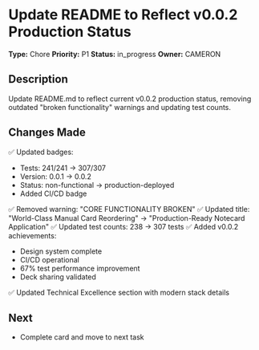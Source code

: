# Update README to Reflect v0.0.2 Production Status

**Type:** Chore
**Priority:** P1
**Status:** in_progress
**Owner:** CAMERON

## Description
Update README.md to reflect current v0.0.2 production status, removing outdated "broken functionality" warnings and updating test counts.

## Changes Made
✅ Updated badges:
- Tests: 241/241 → 307/307
- Version: 0.0.1 → 0.0.2
- Status: non-functional → production-deployed
- Added CI/CD badge

✅ Removed warning: "CORE FUNCTIONALITY BROKEN"
✅ Updated title: "World-Class Manual Card Reordering" → "Production-Ready Notecard Application"
✅ Updated test counts: 238 → 307 tests
✅ Added v0.0.2 achievements:
- Design system complete
- CI/CD operational
- 67% test performance improvement
- Deck sharing validated

✅ Updated Technical Excellence section with modern stack details

## Next
- Complete card and move to next task
